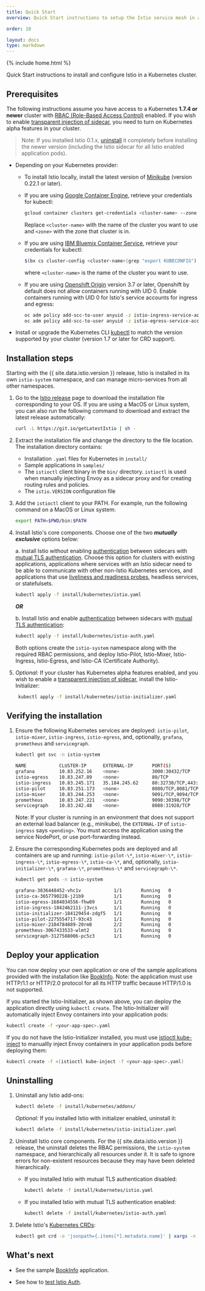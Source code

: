 ```yaml
---
title: Quick Start
overview: Quick Start instructions to setup the Istio service mesh in a Kubernetes cluster.

order: 10

layout: docs
type: markdown
---
```


{% include home.html %}

Quick Start instructions to install and configure Istio in a Kubernetes cluster.


## Prerequisites

The following instructions assume you have access to a Kubernetes **1.7.4 or newer** cluster
with [RBAC (Role-Based Access Control)](https://kubernetes.io/docs/admin/authorization/rbac/) enabled.
If you wish to enable [transparent injection of sidecar]({{home}}/docs/setup/kubernetes/automatic-sidecar-inject.html), you need to turn on Kubernetes alpha features in your cluster.

  > Note: If you installed Istio 0.1.x,
  > [uninstall](https://istio.io/v-0.1/docs/tasks/installing-istio.html#uninstalling)
  > it completely before installing the newer version (including the Istio sidecar
  > for all Istio enabled application pods).

* Depending on your Kubernetes provider:
  * To install Istio locally, install the latest version of
    [Minikube](https://kubernetes.io/docs/getting-started-guides/minikube/) (version 0.22.1 or later).

  * If you are using [Google Container Engine](https://cloud.google.com/container-engine),
    retrieve your credentials for kubectl:

    ```bash
    gcloud container clusters get-credentials <cluster-name> --zone <zone> --project <project-name>
    ```
    Replace `<cluster-name>` with the name of the cluster you want to use and `<zone>`
    with the zone that cluster is in.

  * If you are using [IBM Bluemix Container Service](https://www.ibm.com/cloud-computing/bluemix/containers), retrieve your
    credentials for kubectl:

    ```bash
    $(bx cs cluster-config <cluster-name>|grep "export KUBECONFIG")
    ```
    where `<cluster-name>` is the name of the cluster you want to use.

  * If you are using [Openshift Origin](https://www.openshift.org) version 3.7 or later,
    Openshift by default does not allow containers running with UID 0. Enable containers running
    with UID 0 for Istio's service accounts for ingress and egress:

    ```bash
    oc adm policy add-scc-to-user anyuid -z istio-ingress-service-account -n istio-system
    oc adm policy add-scc-to-user anyuid -z istio-egress-service-account -n istio-system
    ```  

* Install or upgrade the Kubernetes CLI
  [kubectl](https://kubernetes.io/docs/tasks/tools/install-kubectl/) to
  match the version supported by your cluster (version 1.7 or later for CRD
  support).

## Installation steps

Starting with the {{ site.data.istio.version }} release, Istio is installed in its own `istio-system`
 namespace, and can manage micro-services from all other namespaces.

 1. Go to the [Istio release](https://github.com/istio/istio/releases) page to download the
    installation file corresponding to your OS. If you are using a MacOS or Linux system, you can also
    run the following command to download and extract the latest release automatically:
    ```bash
    curl -L https://git.io/getLatestIstio | sh -
    ```

1. Extract the installation file and change the directory to the file location. The
   installation directory contains:
    * Installation `.yaml` files for Kubernetes in `install/`
    * Sample applications in `samples/`
    * The `istioctl` client binary in the `bin/` directory. `istioctl` is used when manually injecting Envoy as a sidecar proxy and for creating routing rules and policies.
    * The `istio.VERSION` configuration file

1. Add the `istioctl` client to your PATH.
   For example, run the following command on a MacOS or Linux system:

   ```bash
   export PATH=$PWD/bin:$PATH
   ```

1. Install Istio's core components. Choose one of the two _**mutually exclusive**_ options below:

    a. Install Istio without enabling [authentication]({{home}}/docs/concepts/network-and-auth/auth.html) between sidecars with
       [mutual TLS authentication](https://en.wikipedia.org/wiki/Mutual_authentication).
       Choose this option for clusters with existing applications, applications where services with an
       Istio sidecar need to be able to communicate with other non-Istio Kubernetes services, and
       applications that use [liveliness and readiness probes](https://kubernetes.io/docs/tasks/configure-pod-container/configure-liveness-readiness-probes/), headless services, or statefulsets.

      ```bash
      kubectl apply -f install/kubernetes/istio.yaml
      ```

    _**OR**_

    b. Install Istio and enable [authentication]({{home}}/docs/concepts/network-and-auth/auth.html) between sidecars with [mutual TLS authentication](https://en.wikipedia.org/wiki/Mutual_authentication):

     ```bash
     kubectl apply -f install/kubernetes/istio-auth.yaml
     ```

   Both options create the `istio-system` namespace along with the required RBAC permissions,
   and deploy Istio-Pilot, Istio-Mixer, Istio-Ingress, Istio-Egress, and Istio-CA (Certificate Authority).

1. *Optional:* If your cluster has Kubernetes alpha features enabled, and you wish to enable a
   [transparent injection of sidecar]({{home}}/docs/setup/kubernetes/automatic-sidecar-inject.html), install the Istio-Initializer:

    ```bash
     kubectl apply -f install/kubernetes/istio-initializer.yaml
     ```

## Verifying the installation

1. Ensure the following Kubernetes services are deployed: `istio-pilot`, `istio-mixer`,
   `istio-ingress`, `istio-egress`, and, optionally, `grafana`, `prometheus` and `servicegraph`.

   ```bash
   kubectl get svc -n istio-system
   ```
   ```bash
   NAME            CLUSTER-IP      EXTERNAL-IP       PORT(S)                       AGE
   grafana         10.83.252.16    <none>            3000:30432/TCP                5h
   istio-egress    10.83.247.89    <none>            80/TCP                        5h
   istio-ingress   10.83.245.171   35.184.245.62     80:32730/TCP,443:30574/TCP    5h
   istio-pilot     10.83.251.173   <none>            8080/TCP,8081/TCP             5h
   istio-mixer     10.83.244.253   <none>            9091/TCP,9094/TCP,42422/TCP   5h
   prometheus      10.83.247.221   <none>            9090:30398/TCP                5h
   servicegraph    10.83.242.48    <none>            8088:31928/TCP                5h
   ```

   Note: If your cluster is running in an environment that does not support an external load balancer
   (e.g., minikube), the `EXTERNAL-IP` of `istio-ingress` says `<pending>`. You must access the
   application using the service NodePort, or use port-forwarding instead.

2. Ensure the corresponding Kubernetes pods are deployed and all containers are up and running:
   `istio-pilot-\*`, `istio-mixer-\*`, `istio-ingress-\*`, `istio-egress-\*`, `istio-ca-\*`,
   and, optionally, `istio-initializer-\*`, `grafana-\*`, `prometheus-\*` and `servicegraph-\*`.

   ```bash
   kubectl get pods -n istio-system
   ```
   ```bash
   grafana-3836448452-vhc1v            1/1       Running   0          5h
   istio-ca-3657790228-j21b9           1/1       Running   0          5h
   istio-egress-1684034556-fhw89       1/1       Running   0          5h
   istio-ingress-1842462111-j3vcs      1/1       Running   0          5h
   istio-initializer-184129454-zdgf5   1/1       Running   0          5h
   istio-pilot-2275554717-93c43        1/1       Running   0          5h
   istio-mixer-2104784889-20rm8        2/2       Running   0          5h
   prometheus-3067433533-wlmt2         1/1       Running   0          5h
   servicegraph-3127588006-pc5z3       1/1       Running   0          5h
   ```

## Deploy your application

You can now deploy your own application or one of the sample applications provided with the
installation like [BookInfo]({{home}}/docs/guides/bookinfo.html).
Note: the application must use HTTP/1.1 or HTTP/2.0 protocol for all its HTTP traffic because HTTP/1.0 is not supported.

If you started the Istio-Initializer, as shown above, you can deploy the application directly using
`kubectl create`. The Istio-Initializer will automatically inject Envoy containers into your application pods:

```bash
kubectl create -f <your-app-spec>.yaml
```

If you do not have the Istio-Initializer installed, you must
use [istioctl kube-inject]({{home}}/docs/reference/commands/istioctl.html#istioctl-kube-inject) to
manuallly inject Envoy containers in your application pods before deploying them:

```bash
kubectl create -f <(istioctl kube-inject -f <your-app-spec>.yaml)
```

## Uninstalling

1. Uninstall any Istio add-ons:

   ```bash
   kubectl delete -f install/kubernetes/addons/
   ```
   *Optional:* If you installed Istio with initializer enabled, uninstall it:

   ```bash
   kubectl delete -f install/kubernetes/istio-initializer.yaml
   ```

1. Uninstall Istio core components. For the {{ site.data.istio.version }} release, the uninstall
   deletes the RBAC permissions, the `istio-system` namespace, and hierarchically all resources under it.
   It is safe to ignore errors for non-existent resources because they may have been deleted hierarchically.

   * If you installed Istio with mutual TLS authentication disabled:

     ```bash
     kubectl delete -f install/kubernetes/istio.yaml
     ```

   * If you installed Istio with mutual TLS authentication enabled:

     ```bash
     kubectl delete -f install/kubernetes/istio-auth.yaml
     ```

1. Delete Istio's [Kubernetes CRDs](https://kubernetes.io/docs/tasks/access-kubernetes-api/extend-api-custom-resource-definitions/):

   ```bash
   kubectl get crd -o 'jsonpath={.items[*].metadata.name}' | xargs -n 1 | fgrep config.istio.io | xargs kubectl delete crd
   ```

## What's next

* See the sample [BookInfo]({{home}}/docs/guides/bookinfo.html) application.

* See how to [test Istio Auth]({{home}}/docs/tasks/security/istio-auth.html).
